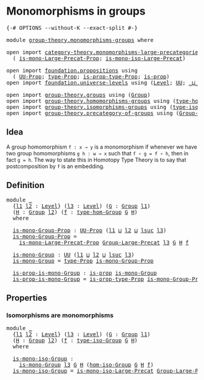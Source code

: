 # Monomorphisms in groups

<pre class="Agda"><a id="36" class="Symbol">{-#</a> <a id="40" class="Keyword">OPTIONS</a> <a id="48" class="Pragma">--without-K</a> <a id="60" class="Pragma">--exact-split</a> <a id="74" class="Symbol">#-}</a>

<a id="79" class="Keyword">module</a> <a id="86" href="group-theory.monomorphisms-groups.html" class="Module">group-theory.monomorphisms-groups</a> <a id="120" class="Keyword">where</a>

<a id="127" class="Keyword">open</a> <a id="132" class="Keyword">import</a> <a id="139" href="category-theory.monomorphisms-large-precategories.html" class="Module">category-theory.monomorphisms-large-precategories</a> <a id="189" class="Keyword">using</a>
  <a id="197" class="Symbol">(</a> <a id="199" href="category-theory.monomorphisms-large-precategories.html#1433" class="Function">is-mono-Large-Precat-Prop</a><a id="224" class="Symbol">;</a> <a id="226" href="category-theory.monomorphisms-large-precategories.html#2161" class="Function">is-mono-iso-Large-Precat</a><a id="250" class="Symbol">)</a>

<a id="253" class="Keyword">open</a> <a id="258" class="Keyword">import</a> <a id="265" href="foundation.propositions.html" class="Module">foundation.propositions</a> <a id="289" class="Keyword">using</a>
  <a id="297" class="Symbol">(</a> <a id="299" href="foundation-core.propositions.html#1380" class="Function">UU-Prop</a><a id="306" class="Symbol">;</a> <a id="308" href="foundation-core.propositions.html#1482" class="Function">type-Prop</a><a id="317" class="Symbol">;</a> <a id="319" href="foundation-core.propositions.html#1549" class="Function">is-prop-type-Prop</a><a id="336" class="Symbol">;</a> <a id="338" href="foundation-core.propositions.html#1295" class="Function">is-prop</a><a id="345" class="Symbol">)</a>
<a id="347" class="Keyword">open</a> <a id="352" class="Keyword">import</a> <a id="359" href="foundation.universe-levels.html" class="Module">foundation.universe-levels</a> <a id="386" class="Keyword">using</a> <a id="392" class="Symbol">(</a><a id="393" href="Agda.Primitive.html#597" class="Postulate">Level</a><a id="398" class="Symbol">;</a> <a id="400" href="foundation-core.universe-levels.html#222" class="Primitive">UU</a><a id="402" class="Symbol">;</a> <a id="404" href="Agda.Primitive.html#810" class="Primitive Operator">_⊔_</a><a id="407" class="Symbol">;</a> <a id="409" href="Agda.Primitive.html#780" class="Primitive">lsuc</a><a id="413" class="Symbol">)</a>

<a id="416" class="Keyword">open</a> <a id="421" class="Keyword">import</a> <a id="428" href="group-theory.groups.html" class="Module">group-theory.groups</a> <a id="448" class="Keyword">using</a> <a id="454" class="Symbol">(</a><a id="455" href="group-theory.groups.html#2468" class="Function">Group</a><a id="460" class="Symbol">)</a>
<a id="462" class="Keyword">open</a> <a id="467" class="Keyword">import</a> <a id="474" href="group-theory.homomorphisms-groups.html" class="Module">group-theory.homomorphisms-groups</a> <a id="508" class="Keyword">using</a> <a id="514" class="Symbol">(</a><a id="515" href="group-theory.homomorphisms-groups.html#1617" class="Function">type-hom-Group</a><a id="529" class="Symbol">)</a>
<a id="531" class="Keyword">open</a> <a id="536" class="Keyword">import</a> <a id="543" href="group-theory.isomorphisms-groups.html" class="Module">group-theory.isomorphisms-groups</a> <a id="576" class="Keyword">using</a> <a id="582" class="Symbol">(</a><a id="583" href="group-theory.isomorphisms-groups.html#1701" class="Function">type-iso-Group</a><a id="597" class="Symbol">;</a> <a id="599" href="group-theory.isomorphisms-groups.html#1793" class="Function">hom-iso-Group</a><a id="612" class="Symbol">)</a>
<a id="614" class="Keyword">open</a> <a id="619" class="Keyword">import</a> <a id="626" href="group-theory.precategory-of-groups.html" class="Module">group-theory.precategory-of-groups</a> <a id="661" class="Keyword">using</a> <a id="667" class="Symbol">(</a><a id="668" href="group-theory.precategory-of-groups.html#734" class="Function">Group-Large-Precat</a><a id="686" class="Symbol">)</a>
</pre>
## Idea

A group homomorphism `f : x → y` is a monomorphism if whenever we have two group homomorphisms `g h : w → x` such that `f ∘ g = f ∘ h`, then in fact `g = h`. The way to state this in Homotopy Type Theory is to say that postcomposition by `f` is an embedding.

## Definition

<pre class="Agda"><a id="985" class="Keyword">module</a> <a id="992" href="group-theory.monomorphisms-groups.html#992" class="Module">_</a>
  <a id="996" class="Symbol">{</a><a id="997" href="group-theory.monomorphisms-groups.html#997" class="Bound">l1</a> <a id="1000" href="group-theory.monomorphisms-groups.html#1000" class="Bound">l2</a> <a id="1003" class="Symbol">:</a> <a id="1005" href="Agda.Primitive.html#597" class="Postulate">Level</a><a id="1010" class="Symbol">}</a> <a id="1012" class="Symbol">(</a><a id="1013" href="group-theory.monomorphisms-groups.html#1013" class="Bound">l3</a> <a id="1016" class="Symbol">:</a> <a id="1018" href="Agda.Primitive.html#597" class="Postulate">Level</a><a id="1023" class="Symbol">)</a> <a id="1025" class="Symbol">(</a><a id="1026" href="group-theory.monomorphisms-groups.html#1026" class="Bound">G</a> <a id="1028" class="Symbol">:</a> <a id="1030" href="group-theory.groups.html#2468" class="Function">Group</a> <a id="1036" href="group-theory.monomorphisms-groups.html#997" class="Bound">l1</a><a id="1038" class="Symbol">)</a>
  <a id="1042" class="Symbol">(</a><a id="1043" href="group-theory.monomorphisms-groups.html#1043" class="Bound">H</a> <a id="1045" class="Symbol">:</a> <a id="1047" href="group-theory.groups.html#2468" class="Function">Group</a> <a id="1053" href="group-theory.monomorphisms-groups.html#1000" class="Bound">l2</a><a id="1055" class="Symbol">)</a> <a id="1057" class="Symbol">(</a><a id="1058" href="group-theory.monomorphisms-groups.html#1058" class="Bound">f</a> <a id="1060" class="Symbol">:</a> <a id="1062" href="group-theory.homomorphisms-groups.html#1617" class="Function">type-hom-Group</a> <a id="1077" href="group-theory.monomorphisms-groups.html#1026" class="Bound">G</a> <a id="1079" href="group-theory.monomorphisms-groups.html#1043" class="Bound">H</a><a id="1080" class="Symbol">)</a>
  <a id="1084" class="Keyword">where</a>

  <a id="1093" href="group-theory.monomorphisms-groups.html#1093" class="Function">is-mono-Group-Prop</a> <a id="1112" class="Symbol">:</a> <a id="1114" href="foundation-core.propositions.html#1380" class="Function">UU-Prop</a> <a id="1122" class="Symbol">(</a><a id="1123" href="group-theory.monomorphisms-groups.html#997" class="Bound">l1</a> <a id="1126" href="Agda.Primitive.html#810" class="Primitive Operator">⊔</a> <a id="1128" href="group-theory.monomorphisms-groups.html#1000" class="Bound">l2</a> <a id="1131" href="Agda.Primitive.html#810" class="Primitive Operator">⊔</a> <a id="1133" href="Agda.Primitive.html#780" class="Primitive">lsuc</a> <a id="1138" href="group-theory.monomorphisms-groups.html#1013" class="Bound">l3</a><a id="1140" class="Symbol">)</a>
  <a id="1144" href="group-theory.monomorphisms-groups.html#1093" class="Function">is-mono-Group-Prop</a> <a id="1163" class="Symbol">=</a>
    <a id="1169" href="category-theory.monomorphisms-large-precategories.html#1433" class="Function">is-mono-Large-Precat-Prop</a> <a id="1195" href="group-theory.precategory-of-groups.html#734" class="Function">Group-Large-Precat</a> <a id="1214" href="group-theory.monomorphisms-groups.html#1013" class="Bound">l3</a> <a id="1217" href="group-theory.monomorphisms-groups.html#1026" class="Bound">G</a> <a id="1219" href="group-theory.monomorphisms-groups.html#1043" class="Bound">H</a> <a id="1221" href="group-theory.monomorphisms-groups.html#1058" class="Bound">f</a>

  <a id="1226" href="group-theory.monomorphisms-groups.html#1226" class="Function">is-mono-Group</a> <a id="1240" class="Symbol">:</a> <a id="1242" href="foundation-core.universe-levels.html#222" class="Primitive">UU</a> <a id="1245" class="Symbol">(</a><a id="1246" href="group-theory.monomorphisms-groups.html#997" class="Bound">l1</a> <a id="1249" href="Agda.Primitive.html#810" class="Primitive Operator">⊔</a> <a id="1251" href="group-theory.monomorphisms-groups.html#1000" class="Bound">l2</a> <a id="1254" href="Agda.Primitive.html#810" class="Primitive Operator">⊔</a> <a id="1256" href="Agda.Primitive.html#780" class="Primitive">lsuc</a> <a id="1261" href="group-theory.monomorphisms-groups.html#1013" class="Bound">l3</a><a id="1263" class="Symbol">)</a>
  <a id="1267" href="group-theory.monomorphisms-groups.html#1226" class="Function">is-mono-Group</a> <a id="1281" class="Symbol">=</a> <a id="1283" href="foundation-core.propositions.html#1482" class="Function">type-Prop</a> <a id="1293" href="group-theory.monomorphisms-groups.html#1093" class="Function">is-mono-Group-Prop</a>

  <a id="1315" href="group-theory.monomorphisms-groups.html#1315" class="Function">is-prop-is-mono-Group</a> <a id="1337" class="Symbol">:</a> <a id="1339" href="foundation-core.propositions.html#1295" class="Function">is-prop</a> <a id="1347" href="group-theory.monomorphisms-groups.html#1226" class="Function">is-mono-Group</a>
  <a id="1363" href="group-theory.monomorphisms-groups.html#1315" class="Function">is-prop-is-mono-Group</a> <a id="1385" class="Symbol">=</a> <a id="1387" href="foundation-core.propositions.html#1549" class="Function">is-prop-type-Prop</a> <a id="1405" href="group-theory.monomorphisms-groups.html#1093" class="Function">is-mono-Group-Prop</a>
</pre>
## Properties

### Isomorphisms are monomorphisms

<pre class="Agda"><a id="1488" class="Keyword">module</a> <a id="1495" href="group-theory.monomorphisms-groups.html#1495" class="Module">_</a>
  <a id="1499" class="Symbol">{</a><a id="1500" href="group-theory.monomorphisms-groups.html#1500" class="Bound">l1</a> <a id="1503" href="group-theory.monomorphisms-groups.html#1503" class="Bound">l2</a> <a id="1506" class="Symbol">:</a> <a id="1508" href="Agda.Primitive.html#597" class="Postulate">Level</a><a id="1513" class="Symbol">}</a> <a id="1515" class="Symbol">(</a><a id="1516" href="group-theory.monomorphisms-groups.html#1516" class="Bound">l3</a> <a id="1519" class="Symbol">:</a> <a id="1521" href="Agda.Primitive.html#597" class="Postulate">Level</a><a id="1526" class="Symbol">)</a> <a id="1528" class="Symbol">(</a><a id="1529" href="group-theory.monomorphisms-groups.html#1529" class="Bound">G</a> <a id="1531" class="Symbol">:</a> <a id="1533" href="group-theory.groups.html#2468" class="Function">Group</a> <a id="1539" href="group-theory.monomorphisms-groups.html#1500" class="Bound">l1</a><a id="1541" class="Symbol">)</a>
  <a id="1545" class="Symbol">(</a><a id="1546" href="group-theory.monomorphisms-groups.html#1546" class="Bound">H</a> <a id="1548" class="Symbol">:</a> <a id="1550" href="group-theory.groups.html#2468" class="Function">Group</a> <a id="1556" href="group-theory.monomorphisms-groups.html#1503" class="Bound">l2</a><a id="1558" class="Symbol">)</a> <a id="1560" class="Symbol">(</a><a id="1561" href="group-theory.monomorphisms-groups.html#1561" class="Bound">f</a> <a id="1563" class="Symbol">:</a> <a id="1565" href="group-theory.isomorphisms-groups.html#1701" class="Function">type-iso-Group</a> <a id="1580" href="group-theory.monomorphisms-groups.html#1529" class="Bound">G</a> <a id="1582" href="group-theory.monomorphisms-groups.html#1546" class="Bound">H</a><a id="1583" class="Symbol">)</a>
  <a id="1587" class="Keyword">where</a>

  <a id="1596" href="group-theory.monomorphisms-groups.html#1596" class="Function">is-mono-iso-Group</a> <a id="1614" class="Symbol">:</a>
    <a id="1620" href="group-theory.monomorphisms-groups.html#1226" class="Function">is-mono-Group</a> <a id="1634" href="group-theory.monomorphisms-groups.html#1516" class="Bound">l3</a> <a id="1637" href="group-theory.monomorphisms-groups.html#1529" class="Bound">G</a> <a id="1639" href="group-theory.monomorphisms-groups.html#1546" class="Bound">H</a> <a id="1641" class="Symbol">(</a><a id="1642" href="group-theory.isomorphisms-groups.html#1793" class="Function">hom-iso-Group</a> <a id="1656" href="group-theory.monomorphisms-groups.html#1529" class="Bound">G</a> <a id="1658" href="group-theory.monomorphisms-groups.html#1546" class="Bound">H</a> <a id="1660" href="group-theory.monomorphisms-groups.html#1561" class="Bound">f</a><a id="1661" class="Symbol">)</a>
  <a id="1665" href="group-theory.monomorphisms-groups.html#1596" class="Function">is-mono-iso-Group</a> <a id="1683" class="Symbol">=</a> <a id="1685" href="category-theory.monomorphisms-large-precategories.html#2161" class="Function">is-mono-iso-Large-Precat</a> <a id="1710" href="group-theory.precategory-of-groups.html#734" class="Function">Group-Large-Precat</a> <a id="1729" href="group-theory.monomorphisms-groups.html#1516" class="Bound">l3</a> <a id="1732" href="group-theory.monomorphisms-groups.html#1529" class="Bound">G</a> <a id="1734" href="group-theory.monomorphisms-groups.html#1546" class="Bound">H</a> <a id="1736" href="group-theory.monomorphisms-groups.html#1561" class="Bound">f</a>
</pre>